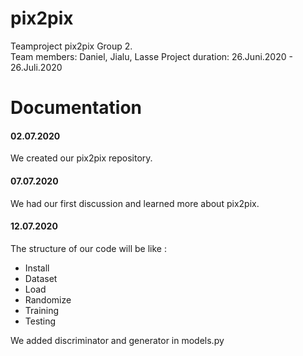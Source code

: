 # pix2pix
Teamproject pix2pix Group 2.<br />
Team members: Daniel, Jialu, Lasse
Project duration: 26.Juni.2020 - 26.Juli.2020

# Documentation<br />
#### 02.07.2020<br />
We created our pix2pix repository.

#### 07.07.2020<br />
We had our first discussion and learned more about pix2pix.

#### 12.07.2020<br />
The structure of our code will be like :<br />
  - Install<br />
  - Dataset<br />
  - Load<br />
  - Randomize<br />
  - Training<br />
  - Testing<br />
  
  We added discriminator and generator in models.py
